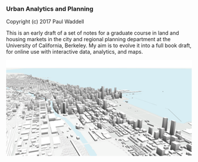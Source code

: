 ### Urban Analytics and Planning

Copyright (c) 2017 Paul Waddell


This is an early draft of a set of notes for a graduate course in land and housing markets in the city and regional
planning department at the University of California, Berkeley.  My aim is to evolve it into a full book draft, for
online use with interactive data, analytics, and maps.

![](data/cover.png)

